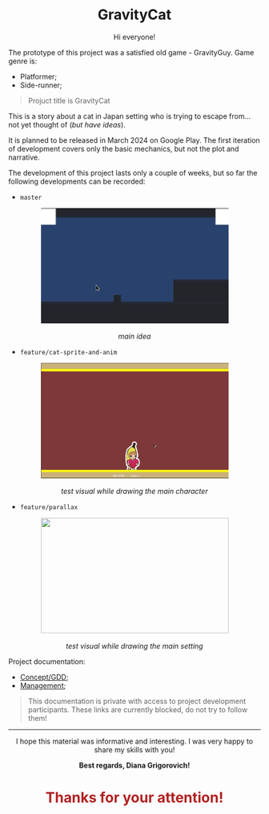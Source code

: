 <h1
    align = "center">
    GravityCat
</h1>

<p
    align = "center">
    Hi everyone!
</p>
The prototype of this project was a satisfied old game - GravityGuy. Game genre is:

* Platformer;
* Side-runner;

> Projuct title is GravityCat

This is a story about a cat in Japan setting who is trying to escape from... not yet thought of (_but have ideas_).

It is planned to be released in March 2024 on Google Play.
The first iteration of development covers only the basic mechanics, but not the plot and narrative.

The development of this project lasts only a couple of weeks, but so far the following developments can be recorded:

* `master`
<p align = "center">
<img width="375" height="230" src="https://github.com/msgrigorovich/GravityCat/blob/master/README_PICTURES/feature.gif?raw=true">

<p align = "center">
<i>main idea</i>
</p>

* `feature/cat-sprite-and-anim`

<p align = "center">
<img width="375" height="230" src="https://github.com/msgrigorovich/GravityCat/blob/master/README_PICTURES/feature_cat-sprite-and-anim.gif?raw=true">

<p align = "center">
<i>test visual while drawing the main character</i>
</p>

* `feature/parallax`

<p align = "center">
<img width="375" height="230" src="https://github.com/msgrigorovich/GravityCat/blob/master/README_PICTURES/feature_parallax.gif?raw=true">

<p align = "center">
<i>test visual while drawing the main setting</i>
</p>

Project documentation:
* [Concept/GDD](https://www.notion.so/514dbd8cd4af4972b6144375065fb704?v=d616bad99e354628a81dbc25c38a2734&pvs=4);
* [Management](https://www.notion.so/8b5aecca354747c999865df8b884a0d5?v=5a8fd0a09a264be1a1f1267bda79c724&pvs=4);

>This documentation is private with access to project development participants. These links are currently blocked, do not try to follow them!

___
<p
    align = "center">
    I hope this material was informative and interesting. I was very happy to share my skills with you!
</p>
<p
    align = "center">
    <b>Best regards, Diana Grigorovich!</b>
</p>
<h1
    align = "center"
    style = "color:FireBrick">
    Thanks for your attention!
</h1>


